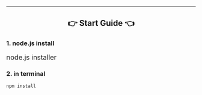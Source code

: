<img src="https://capsule-render.vercel.app/api?type=waving&color=auto&height=200&section=header&text=Iam-Backend&fontSize=90"  alt=""/>

<div align="center">
	<img src="https://img.shields.io/badge/Node.js-339933?style=flat&logo=Node.js&logoColor=white"  alt=""/>
	<img src="https://img.shields.io/badge/Koa-33333D?style=flat&logo=Koa&logoColor=white"  alt=""/>
</div>

---
<h2 align="center">
    👉 Start Guide 👈
</h2>

### 1. node.js install
<a src="https://nodejs.org/ko" style="font-size: 18px"> node.js installer</a>

### 2. in terminal
```
npm install
```

